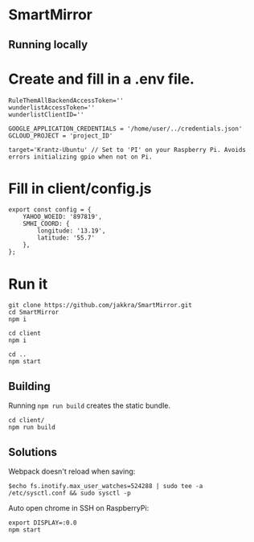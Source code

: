 # SmartMirror

## Running locally

# Create and fill in a .env file.
```
RuleThemAllBackendAccessToken=''
wunderlistAccessToken=''
wunderlistClientID=''

GOOGLE_APPLICATION_CREDENTIALS = '/home/user/../credentials.json'
GCLOUD_PROJECT = 'project_ID'

target='Krantz-Ubuntu' // Set to 'PI' on your Raspberry Pi. Avoids errors initializing gpio when not on Pi.
```

# Fill in client/config.js
```
export const config = {
	YAHOO_WOEID: '897819',
	SMHI_COORD: {
		longitude: '13.19',
		latitude: '55.7'
	}, 
};
```

# Run it
```
git clone https://github.com/jakkra/SmartMirror.git
cd SmartMirror
npm i

cd client
npm i

cd ..
npm start
```

## Building

Running `npm run build` creates the static bundle.

```
cd client/
npm run build
```

## Solutions
Webpack doesn't reload when saving: 
```
$echo fs.inotify.max_user_watches=524288 | sudo tee -a /etc/sysctl.conf && sudo sysctl -p
```

Auto open chrome in SSH on RaspberryPi:
```
export DISPLAY=:0.0
npm start
```